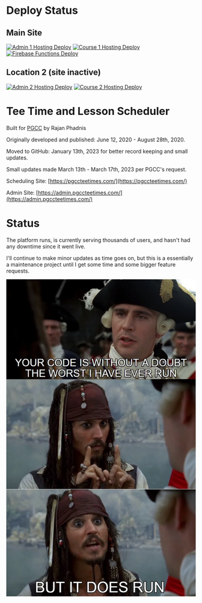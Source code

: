 # Deploy Status
## Main Site
[![Admin 1 Hosting Deploy](https://github.com/rajanphadnis/pgcc/actions/workflows/hosting-admin.yml/badge.svg?branch=main)](https://github.com/rajanphadnis/pgcc/actions/workflows/hosting-admin.yml) 
[![Course 1 Hosting Deploy](https://github.com/rajanphadnis/pgcc/actions/workflows/hosting-main.yml/badge.svg?branch=main)](https://github.com/rajanphadnis/pgcc/actions/workflows/hosting-main.yml)
[![Firebase Functions Deploy](https://github.com/rajanphadnis/pgcc/actions/workflows/function-deploy.yml/badge.svg?branch=main)](https://github.com/rajanphadnis/pgcc/actions/workflows/function-deploy.yml)
## Location 2 (site inactive)
[![Admin 2 Hosting Deploy](https://github.com/rajanphadnis/pgcc/actions/workflows/hosting-admin2.yml/badge.svg?branch=main)](https://github.com/rajanphadnis/pgcc/actions/workflows/hosting-admin2.yml)
[![Course 2 Hosting Deploy](https://github.com/rajanphadnis/pgcc/actions/workflows/hosting-main2.yml/badge.svg?branch=main)](https://github.com/rajanphadnis/pgcc/actions/workflows/hosting-main2.yml)

# Tee Time and Lesson Scheduler
Built for [PGCC](https://golfcollege.edu/) by Rajan Phadnis

Originally developed and published: June 12, 2020 - August 28th, 2020.

Moved to GitHub: January 13th, 2023 for better record keeping and small updates.

Small updates made March 13th - March 17th, 2023 per PGCC's request.

Scheduling Site: [https://pgccteetimes.com/](https://pgccteetimes.com/)

Admin Site: [https://admin.pgccteetimes.com/](https://admin.pgccteetimes.com/)


# Status

The platform runs, is currently serving thousands of users, and hasn't had any downtime since it went live.

I'll continue to make minor updates as time goes on, but this is a essentially a maintenance project until I get some time and some bigger feature requests.

![](running.webp)
